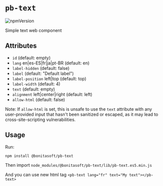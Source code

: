 # `pb-text`

![npmVersion](https://img.shields.io/npm/v/@bonitasoft/pb-text?color=blue&style=plastic)

Simple text web component

## Attributes

- `id`              (default: empty)
- `lang`            en|es-ES|fr|ja|pt-BR (default: en)
- `label-hidden`    (default: false)
- `label`           (default: "Default label")
- `label-position`  left|top (default: top)
- `label-width`     (default: 4)
- `text`            (default: empty)
- `alignment`       left|center|right (default: left)
- `allow-html`      (default: false)

Note: If `allow-html` is set, this is unsafe to use the `text` attribute with any user-provided input that hasn't been
      sanitized or escaped, as it may lead to cross-site-scripting vulnerabilities.

## Usage

Run:

    npm install @bonitasoft/pb-text

Then import `node_modules/@bonitasoft/pb-text/lib/pb-text.es5.min.js`

And you can use new html tag `<pb-text lang="fr" text="My text"></pb-text>`
